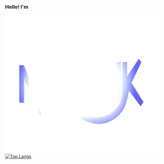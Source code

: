 <!DOCTYPE html>

### Hello! I'm

<link rel="stylesheet" href="default.css">

<boxmaina>

<img src="resources/Nan0MK 2021V2 RC2 Clear.png" style="width:700px;height:450px;"> [![Top Langs](https://github-readme-stats.vercel.app/api/top-langs/?username=Nan0MK&langs_count=9)](https://github.com/Nan0MK/github-readme-stats)

<!--[![Anurag's GitHub stats](https://github-readme-stats.vercel.app/api?username=Nan0MK)](https://github.com/anuraghazra/github-readme-stats)-->

</boxmaina>

<!--
**Nan0MK/Nan0MK** is a ✨ _special_ ✨ repository because its `README.md` (this file) appears on your GitHub profile.

Here are some ideas to get you started:

- 🔭 I’m currently working on ...
- 🌱 I’m currently learning ...
- 👯 I’m looking to collaborate on ...
- 🤔 I’m looking for help with ...
- 💬 Ask me about ...
- 📫 How to reach me: ...
- 😄 Pronouns: ...
- ⚡ Fun fact: ...
-->
